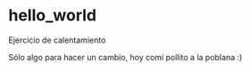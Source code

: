 # hello_world
Ejercicio de calentamiento

Sólo algo para hacer un cambio, hoy comí pollito a la poblana :)
